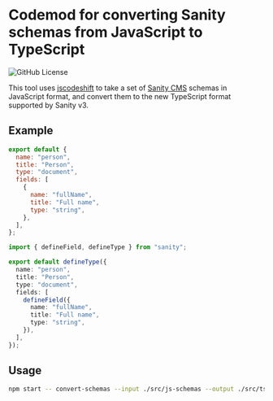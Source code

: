 # Codemod for converting Sanity schemas from JavaScript to TypeScript

![GitHub License](https://img.shields.io/github/license/dangreaves/sanity-ts-schema-codemod)

This tool uses [jscodeshift](https://github.com/facebook/jscodeshift) to take a set of [Sanity CMS](https://www.sanity.io) schemas in JavaScript format, and convert them to the new TypeScript format supported by Sanity v3.

## Example

```js
export default {
  name: "person",
  title: "Person",
  type: "document",
  fields: [
    {
      name: "fullName",
      title: "Full name",
      type: "string",
    },
  ],
};
```

```ts
import { defineField, defineType } from "sanity";

export default defineType({
  name: "person",
  title: "Person",
  type: "document",
  fields: [
    defineField({
      name: "fullName",
      title: "Full name",
      type: "string",
    }),
  ],
});
```

## Usage

```bash
npm start -- convert-schemas --input ./src/js-schemas --output ./src/ts-schemas
```
